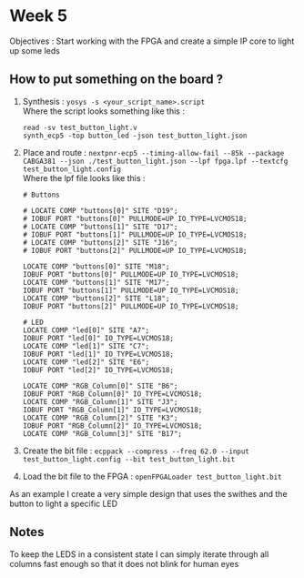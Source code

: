 # Week 5

Objectives : Start working with the FPGA and create a simple IP core to light up some leds  

## How to put something on the board ?

1. Synthesis : ```yosys -s <your_script_name>.script```  
    Where the script looks something like this :  

    ```script
    read -sv test_button_light.v
    synth_ecp5 -top button_led -json test_button_light.json
    ```

2. Place and route : ```nextpnr-ecp5 --timing-allow-fail --85k --package CABGA381 --json ./test_button_light.json --lpf fpga.lpf --textcfg test_button_light.config```  
    Where the lpf file looks like this :  

    ```lpf
    # Buttons

    # LOCATE COMP "buttons[0]" SITE "D19";
    # IOBUF PORT "buttons[0]" PULLMODE=UP IO_TYPE=LVCMOS18;
    # LOCATE COMP "buttons[1]" SITE "D17";
    # IOBUF PORT "buttons[1]" PULLMODE=UP IO_TYPE=LVCMOS18;
    # LOCATE COMP "buttons[2]" SITE "J16";
    # IOBUF PORT "buttons[2]" PULLMODE=UP IO_TYPE=LVCMOS18;

    LOCATE COMP "buttons[0]" SITE "M18";
    IOBUF PORT "buttons[0]" PULLMODE=UP IO_TYPE=LVCMOS18;
    LOCATE COMP "buttons[1]" SITE "M17";
    IOBUF PORT "buttons[1]" PULLMODE=UP IO_TYPE=LVCMOS18;
    LOCATE COMP "buttons[2]" SITE "L18";
    IOBUF PORT "buttons[2]" PULLMODE=UP IO_TYPE=LVCMOS18;

    # LED
    LOCATE COMP "led[0]" SITE "A7";
    IOBUF PORT "led[0]" IO_TYPE=LVCMOS18;
    LOCATE COMP "led[1]" SITE "C7";
    IOBUF PORT "led[1]" IO_TYPE=LVCMOS18;
    LOCATE COMP "led[2]" SITE "E6";
    IOBUF PORT "led[2]" IO_TYPE=LVCMOS18;

    LOCATE COMP "RGB_Column[0]" SITE "B6";
    IOBUF PORT "RGB_Column[0]" IO_TYPE=LVCMOS18;
    LOCATE COMP "RGB_Column[1]" SITE "J3";
    IOBUF PORT "RGB_Column[1]" IO_TYPE=LVCMOS18;
    LOCATE COMP "RGB_Column[2]" SITE "K3";
    IOBUF PORT "RGB_Column[2]" IO_TYPE=LVCMOS18;
    LOCATE COMP "RGB_Column[3]" SITE "B17";
    ```

3. Create the bit file : ```ecppack --compress --freq 62.0 --input test_button_light.config --bit test_button_light.bit```  
4. Load the bit file to the FPGA : ```openFPGALoader test_button_light.bit```  

As an example I create a very simple design that uses the swithes and the button to light a specific LED



## Notes 

To keep the LEDS in a consistent state I can simply iterate through all columns fast enough so that it does not blink for human eyes
